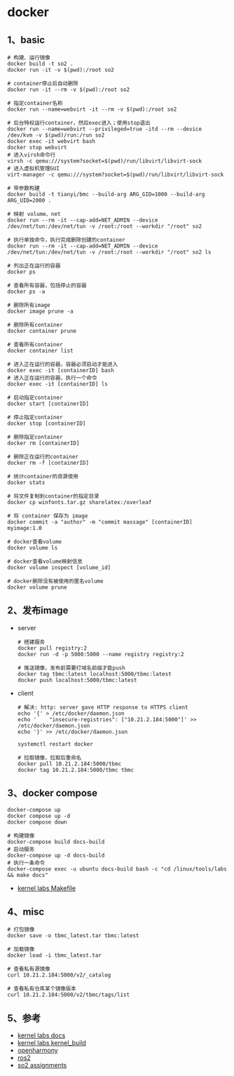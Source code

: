# docker

## 1、basic

``` shell
# 构建、运行镜像
docker build -t so2 .
docker run -it -v $(pwd):/root so2

# container停止后自动删除
docker run -it --rm -v $(pwd):/root so2

# 指定container名称
docker run --name=webvirt -it --rm -v $(pwd):/root so2

# 后台特权运行container，然后exec进入；使用stop退出
docker run --name=webvirt --privileged=true -itd --rm --device /dev/kvm -v $(pwd)/run:/run so2
docker exec -it webvirt bash
docker stop webvirt
# 进入virsh命令行
virsh -c qemu:///system?socket=$(pwd)/run/libvirt/libvirt-sock
# 进入虚拟机管理GUI
virt-manager -c qemu:///system?socket=$(pwd)/run/libvirt/libvirt-sock

# 带参数构建
docker build -t tianyi/bmc --build-arg ARG_GID=1000 --build-arg ARG_UID=2000 .

# 映射 volume、net
docker run --rm -it --cap-add=NET_ADMIN --device /dev/net/tun:/dev/net/tun -v /root:/root --workdir "/root" so2

# 执行单独命令，执行完成删除创建的container
docker run --rm -it --cap-add=NET_ADMIN --device /dev/net/tun:/dev/net/tun -v /root:/root --workdir "/root" so2 ls

# 列出正在运行的容器
docker ps

# 查看所有容器，包括停止的容器
docker ps -a

# 删除所有image
docker image prune -a

# 删除所有container
docker container prune

# 查看所有container
docker container list

# 进入正在运行的容器，容器必须启动才能进入
docker exec -it [containerID] bash
# 进入正在运行的容器，执行一个命令
docker exec -it [containerID] ls

# 启动指定container
docker start [containerID]

# 停止指定container
docker stop [containerID]

# 删除指定container
docker rm [containerID]

# 删除正在运行的container
docker rm -f [containerID]

# 统计container的资源使用
docker stats

# 将文件复制到container的指定目录
docker cp winfonts.tar.gz sharelatex:/overleaf

# 将 container 保存为 image
docker commit -a "author" -m "commit massage" [containerID] myimage:1.0

# docker查看volume
docker volume ls

# docker查看volume映射信息
docker volume inspect [volume_id]

# docker删除没有被使用的匿名volume
docker volume prune
```



## 2、发布image

- server

  ```shell
  # 搭建服务
  docker pull registry:2
  docker run -d -p 5000:5000 --name registry registry:2
  
  # 推送镜像，发布前需要打域名前缀才能push
  docker tag tbmc:latest localhost:5000/tbmc:latest
  docker push localhost:5000/tbmc:latest
  ```

- client

  ```shell
  # 解决: http: server gave HTTP response to HTTPS client
  echo '{' > /etc/docker/daemon.json
  echo '    "insecure-registries": ["10.21.2.184:5000"]' >> /etc/docker/daemon.json
  echo '}' >> /etc/docker/daemon.json
  
  systemctl restart docker
  
  # 拉取镜像，拉取后重命名
  docker pull 10.21.2.184:5000/tbmc
  docker tag 10.21.2.184:5000/tbmc tbmc
  ```

## 3、docker compose

```shell
docker-compose up
docker compose up -d
docker compose down

# 构建镜像
docker-compose build docs-build
# 启动服务
docker-compose up -d docs-build
# 执行一条命令
docker-compose exec -u ubuntu docs-build bash -c "cd /linux/tools/labs && make docs"
```

- [kernel labs Makefile](https://github.com/linux-kernel-labs/linux/blob/master/tools/labs/Makefile)

## 4、misc

```shell
# 打包镜像
docker save -o tbmc_latest.tar tbmc:latest

# 加载镜像
docker load -i tbmc_latest.tar

# 查看私有源镜像
curl 10.21.2.184:5000/v2/_catalog

# 查看私有仓库某个镜像版本
curl 10.21.2.184:5000/v2/tbmc/tags/list
```

## 5、参考

- [kernel labs docs](https://github.com/linux-kernel-labs/linux/blob/master/tools/labs/docker/docs)
- [kernel labs kernel_build](https://github.com/linux-kernel-labs/linux/tree/master/tools/labs/docker/kernel)
- [openharmony](https://gitee.com/openharmony/docs/tree/OpenHarmony-4.0-Release/docker)
- [ros2](https://github.com/ros2/ros2_documentation/tree/rolling/docker/image)
- [so2 assignments](https://gitlab.cs.pub.ro/so2/so2-assignments)
